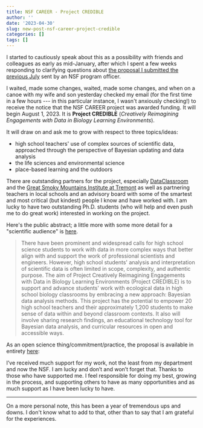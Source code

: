 ```yaml
---
title: NSF CAREER - Project CREDIBLE
author: ''
date: '2023-04-30'
slug: new-post-nsf-career-project-credible
categories: []
tags: []
---
```


I started to cautiously speak about this as a possibility with friends and colleagues as early as mid-January, after which I spent a few weeks responding to clarifying questions about [the proposal I submitted the previous July](https://joshuamrosenberg.com/post/2023/04/04/before-and-after-i-first-started-to-think-about-the-core-idea-in-my-nsf-career-proposal/) sent by an NSF program officer.

I waited, made some changes, waited, made some changes, and when on a canoe with my wife and son yesterday checked my email (for the first time in a few hours --- in this particular instance, I wasn't anxiously checking!) to receive the notice that the NSF CAREER project was awarded funding. It will begin August 1, 2023. It is **Project CREDIBLE** (*Creatively Reimagining Engagements with Data in Biology Learning Environments*).

It will draw on and ask me to grow with respect to three topics/ideas:

- high school teachers' use of complex sources of scientific data, approached through the perspective of Bayesian updating and data analysis
- the life sciences and environmental science
- place-based learning and the outdoors

There are outstanding partners for the project, especially [DataClassroom](https://dataclassroom.com) and the [Great Smoky Mountains Institute at Tremont](https://gsmit.org/) as well as partnering teachers in local schools and an advisory board with some of the smartest and most critical (but kindest) people I know and have worked with. I am lucky to have two outstanding Ph.D. students (who will help and even push me to do great work) interested in working on the project.

Here's the public abstract; a little more with some more detail for a "scientific audience" is [here](https://www.nsf.gov/awardsearch/showAward?AWD_ID=2239152&HistoricalAwards=false).

> There have been prominent and widespread calls for high school science students to work with data in more complex ways that better align with and support the work of professional scientists and engineers. However, high school students' analysis and interpretation of scientific data is often limited in scope, complexity, and authentic purpose. The aim of Project Creatively Reimagining Engagements with Data in Biology Learning Environments (Project CREDIBLE) is to support and advance students' work with ecological data in high school biology classrooms by embracing a new approach: Bayesian data analysis methods. This project has the potential to empower 20 high school teachers and their approximately 1,200 students to make sense of data within and beyond classroom contexts. It also will involve sharing research findings, an educational technology tool for Bayesian data analysis, and curricular resources in open and accessible ways.

As an open science thing/commitment/practice, the proposal is available in entirety [here](https://osf.io/8jbtv/):

I’ve received much support for my work, not the least from my department and now the NSF. I am lucky and don’t and won’t forget that. Thanks to those who have supported me. I feel responsible for doing my best, growing in the process, and supporting others to have as many opportunities and as much support as I have been lucky to have.

---

On a more personal note, this has been a year of tremendous ups and downs. I don't know what to add to that, other than to say that I am grateful for the experiences.
